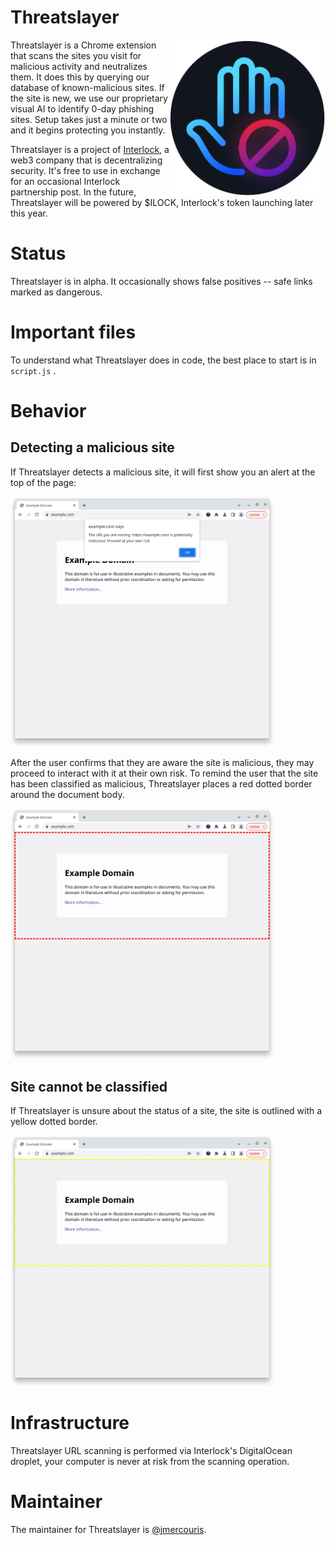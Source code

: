 <!-- @format -->

# Threatslayer

<img src="docs/icon.png" align="right" width="250" height="250"/>

Threatslayer is a Chrome extension that scans the sites you visit for
malicious activity and neutralizes them. It does this by querying our
database of known-malicious sites. If the site is new, we use our
proprietary visual AI to identify 0-day phishing sites. Setup takes
just a minute or two and it begins protecting you instantly.

Threatslayer is a project of
[Interlock](https://www.interlock.network/), a web3 company that is
decentralizing security. It's free to use in exchange for an
occasional Interlock partnership post. In the future, Threatslayer
will be powered by $ILOCK, Interlock's token launching later this
year.

# Status

Threatslayer is in alpha. It occasionally shows false positives --
safe links marked as dangerous.

# Important files

To understand what Threatslayer does in code, the best place to start is in
`script.js` .

# Behavior
## Detecting a malicious site
If Threatslayer detects a malicious site, it will first show you an
alert at the top of the page:

<img width="421" alt="Threatslayer reacting to a malicious link" src="docs/threatslayer-detect.png">

After the user confirms that they are aware the site is malicious,
they may proceed to interact with it at their own risk. To remind the
user that the site has been classified as malicious, Threatslayer
places a red dotted border around the document body.

<img width="421" alt="Threatslayer reacting to a malicious link" src="docs/threatslayer-danger.png">

## Site cannot be classified
If Threatslayer is unsure about the status of a site, the site is
outlined with a yellow dotted border.

<img width="421" alt="Threatslayer reacting to a malicious link" src="docs/threatslayer-unscanned.png">

# Infrastructure

Threatslayer URL scanning is performed via Interlock's DigitalOcean
droplet, your computer is never at risk from the scanning operation.

# Maintainer

The maintainer for Threatslayer is
[@jmercouris](https://github.com/jmercouris).
